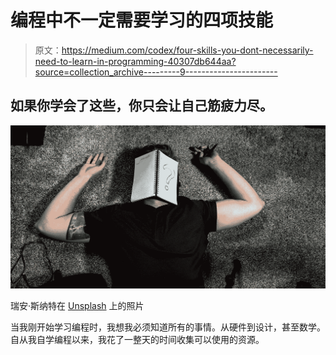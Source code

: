 # 编程中不一定需要学习的四项技能

> 原文：<https://medium.com/codex/four-skills-you-dont-necessarily-need-to-learn-in-programming-40307db644aa?source=collection_archive---------9----------------------->

## 如果你学会了这些，你只会让自己筋疲力尽。

![](img/19f8694c7c9c4922ec738ada120a6886.png)

瑞安·斯纳特在 [Unsplash](https://unsplash.com?utm_source=medium&utm_medium=referral) 上的照片

当我刚开始学习编程时，我想我必须知道所有的事情。从硬件到设计，甚至数学。自从我自学编程以来，我花了一整天的时间收集可以使用的资源。